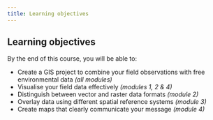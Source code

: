 ```yaml
---
title: Learning objectives
---
```


## Learning objectives

By the end of this course, you will be able to:
- Create a GIS project to combine your field observations with free environmental data *(all modules)*
- Visualise your field data effectively *(modules 1, 2 & 4)*
- Distinguish between vector and raster data formats *(module 2)*
- Overlay data using different spatial reference systems *(module 3)*
- Create maps that clearly communicate your message *(module 4)*
